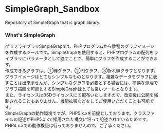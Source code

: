 SimpleGraph_Sandbox
===================

Repository of SimpleGraph that is graph library.

### What's SimpleGraph

グラフライブラリSimpleGraphは、PHPプログラムから数種のグラフイメージを作成するツールです。SimpleGraphを使用すると、PHPプログラムの配列をライブラリにパラメータとして渡すことで、簡単にグラフを作成することができます。<br>
作成できるグラフは、①棒グラフ、②円グラフ、③折れ線グラフとなります。<br>
グラフイメージはとてもシンプルなものとなります。複雑なデータをグラフに表すことは出来ませんが、シンプルなグラフを必要とする場合には、簡易な処理でグラフ描画を可能とするSimpleGraphはとても良いツールとなります。<br>
また、ライセンスはBSDライセンスにて配布いたしますので、改変後に公開を強制されることもありません。機能拡張などをしてご使用いただくことも可能です。<br>
SimpleGraphの動作環境ですが、PHP5.x.xを前提としております。クラスファイルの記述がPHP5.x.xで採用された構文に沿って記述されているためです。PHP4.x.xでの動作検証は行っておりませんので、ご了承ください。
